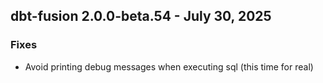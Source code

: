 ## dbt-fusion 2.0.0-beta.54 - July 30, 2025

### Fixes

- Avoid printing debug messages when executing sql (this time for real)
